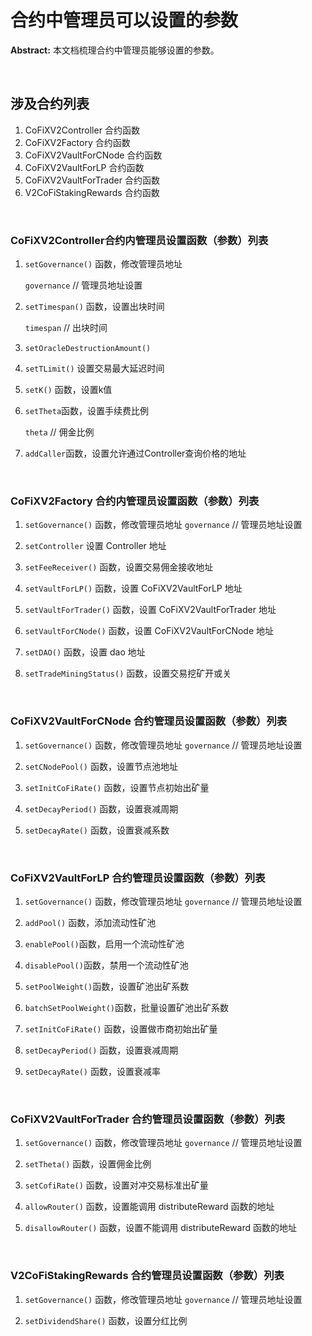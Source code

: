 # 合约中管理员可以设置的参数

**Abstract:** 本文档梳理合约中管理员能够设置的参数。

&emsp;
## 涉及合约列表

1. CoFiXV2Controller 合约函数
2. CoFiXV2Factory 合约函数
3. CoFiXV2VaultForCNode 合约函数
4. CoFiXV2VaultForLP 合约函数
5. CoFiXV2VaultForTrader 合约函数
6. V2CoFiStakingRewards 合约函数

&emsp;
&emsp;

### CoFiXV2Controller合约内管理员设置函数（参数）列表

1. `setGovernance()` 函数，修改管理员地址

    `governance`    // 管理员地址设置

2. `setTimespan()` 函数，设置出块时间

   `timespan`    // 出块时间


3. `setOracleDestructionAmount()` 


4. `setTLimit()`  设置交易最大延迟时间


5. `setK()` 函数，设置k值

6. `setTheta`函数，设置手续费比例

    `theta` // 佣金比例

7. `addCaller`函数，设置允许通过Controller查询价格的地址

&emsp;
&emsp;
### CoFiXV2Factory 合约内管理员设置函数（参数）列表

1. `setGovernance()` 函数，修改管理员地址
   `governance`    // 管理员地址设置


2. `setController` 设置 Controller 地址


3. `setFeeReceiver()` 函数，设置交易佣金接收地址
4. `setVaultForLP()` 函数，设置 CoFiXV2VaultForLP 地址
5. `setVaultForTrader()` 函数，设置 CoFiXV2VaultForTrader 地址
6. `setVaultForCNode()` 函数，设置 CoFiXV2VaultForCNode 地址
7. `setDAO()` 函数，设置 dao 地址
8. `setTradeMiningStatus()` 函数，设置交易挖矿开或关


&emsp;
&emsp;
###  CoFiXV2VaultForCNode 合约管理员设置函数（参数）列表

1. `setGovernance()` 函数，修改管理员地址
    `governance`    // 管理员地址设置


2. `setCNodePool()` 函数，设置节点池地址


3. `setInitCoFiRate()` 函数，设置节点初始出矿量


4. `setDecayPeriod()` 函数，设置衰减周期
5. `setDecayRate()` 函数，设置衰减系数

&emsp;
&emsp;

### CoFiXV2VaultForLP 合约管理员设置函数（参数）列表

1. `setGovernance()` 函数，修改管理员地址
   `governance`    // 管理员地址设置


2. `addPool()` 函数，添加流动性矿池
3. `enablePool()`函数，启用一个流动性矿池
4. `disablePool()`函数，禁用一个流动性矿池
5. `setPoolWeight()`函数，设置矿池出矿系数
6. `batchSetPoolWeight()`函数，批量设置矿池出矿系数
7. `setInitCoFiRate()` 函数，设置做市商初始出矿量
8. `setDecayPeriod()` 函数，设置衰减周期
9. `setDecayRate()` 函数，设置衰减率


&emsp;
&emsp;
### CoFiXV2VaultForTrader 合约管理员设置函数（参数）列表

1. `setGovernance()` 函数，修改管理员地址
   `governance`    // 管理员地址设置


2. `setTheta()` 函数，设置佣金比例


3. `setCofiRate()` 函数，设置对冲交易标准出矿量


4. `allowRouter()` 函数，设置能调用 distributeReward 函数的地址
5. `disallowRouter()` 函数，设置不能调用 distributeReward 函数的地址

&emsp;
###  V2CoFiStakingRewards 合约管理员设置函数（参数）列表

1. `setGovernance()` 函数，修改管理员地址
   `governance`    // 管理员地址设置


2. `setDividendShare()` 函数，设置分红比例
